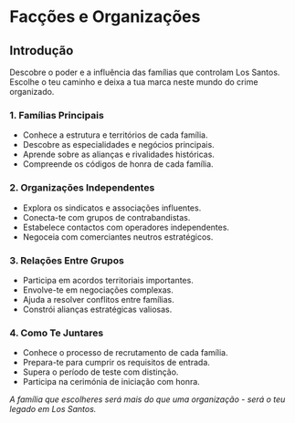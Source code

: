# Facções e Organizações

## Introdução
Descobre o poder e a influência das famílias que controlam Los Santos. Escolhe o teu caminho e deixa a tua marca neste mundo do crime organizado.

### 1. Famílias Principais
- Conhece a estrutura e territórios de cada família.
- Descobre as especialidades e negócios principais.
- Aprende sobre as alianças e rivalidades históricas.
- Compreende os códigos de honra de cada família.

### 2. Organizações Independentes
- Explora os sindicatos e associações influentes.
- Conecta-te com grupos de contrabandistas.
- Estabelece contactos com operadores independentes.
- Negoceia com comerciantes neutros estratégicos.

### 3. Relações Entre Grupos
- Participa em acordos territoriais importantes.
- Envolve-te em negociações complexas.
- Ajuda a resolver conflitos entre famílias.
- Constrói alianças estratégicas valiosas.

### 4. Como Te Juntares
- Conhece o processo de recrutamento de cada família.
- Prepara-te para cumprir os requisitos de entrada.
- Supera o período de teste com distinção.
- Participa na cerimónia de iniciação com honra.

*A família que escolheres será mais do que uma organização - será o teu legado em Los Santos.*

